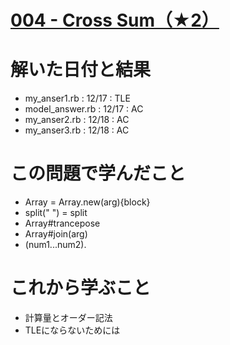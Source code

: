 # [004 - Cross Sum（★2）](https://atcoder.jp/contests/typical90/tasks/typical90_d)

# 解いた日付と結果
* my_anser1.rb : 12/17 : TLE  
* model_answer.rb : 12/17 : AC
* my_anser2.rb : 12/18 : AC
* my_anser3.rb : 12/18 : AC

# この問題で学んだこと
* Array = Array.new(arg){block}
* split(" ") = split
* Array#trancepose
* Array#join(arg)
* (num1...num2).

# これから学ぶこと
* 計算量とオーダー記法
* TLEにならないためには